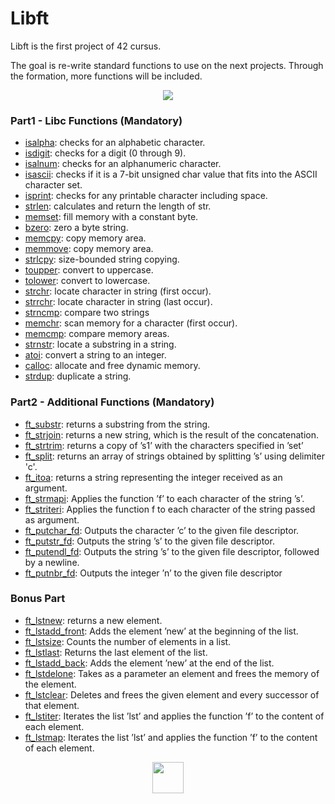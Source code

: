 # Libft

Libft is the first project of 42 cursus.

The goal is re-write standard functions to use on the next projects. Through the formation, more functions will be included.



<p align="center">
  <img src="https://user-images.githubusercontent.com/43358672/144503431-4c4d623b-9787-42be-9fe2-c99841945744.png">
</p>


### Part1 - Libc Functions (Mandatory)
- [isalpha](https://github.com/andreandrade13/Libft/blob/main/ft_isalpha.c): checks for an alphabetic character.
- [isdigit](https://github.com/andreandrade13/Libft/blob/main/ft_isdigit.c): checks for a digit (0 through 9).
- [isalnum](https://github.com/andreandrade13/Libft/blob/main/ft_isalnum.c): checks for an alphanumeric character.
- [isascii](https://github.com/andreandrade13/Libft/blob/main/ft_isascii.c): checks if it is a 7-bit unsigned char value that fits into the ASCII character set.
- [isprint](https://github.com/andreandrade13/Libft/blob/main/ft_isprint.c): checks for any printable character including space.
- [strlen](https://github.com/andreandrade13/Libft/blob/main/ft_strlen.c): calculates and return the length of str.
- [memset](https://github.com/andreandrade13/Libft/blob/main/ft_memset.c): fill memory with a constant byte.
- [bzero](https://github.com/andreandrade13/Libft/blob/main/ft_bzero.c): zero a byte string.
- [memcpy](https://github.com/andreandrade13/Libft/blob/main/ft_memcpy.c): copy memory area.
- [memmove](https://github.com/andreandrade13/Libft/blob/main/ft_memmove.c): copy memory area.
- [strlcpy](https://github.com/andreandrade13/Libft/blob/main/ft_strlcpy.c): size-bounded string copying.
- [toupper](https://github.com/andreandrade13/Libft/blob/main/ft_toupper.c): convert to uppercase.
- [tolower](https://github.com/andreandrade13/Libft/blob/main/ft_tolower.c): convert to lowercase.
- [strchr](https://github.com/andreandrade13/Libft/blob/main/ft_strchr.c): locate character in string (first occur).
- [strrchr](https://github.com/andreandrade13/Libft/blob/main/ft_strrchr.c): locate character in string (last occur).
- [strncmp](https://github.com/andreandrade13/Libft/blob/main/ft_strncmp.c): compare two strings
- [memchr](https://github.com/andreandrade13/Libft/blob/main/ft_memchr.c): scan memory for a character (first occur).
- [memcmp](https://github.com/andreandrade13/Libft/blob/main/ft_memcmp.c): compare memory areas.
- [strnstr](https://github.com/andreandrade13/Libft/blob/main/ft_strnstr.c): locate a substring in a string.
- [atoi](https://github.com/andreandrade13/Libft/blob/main/ft_atoi.c): convert a string to an integer.
- [calloc](https://github.com/andreandrade13/Libft/blob/main/ft_calloc.c): allocate and free dynamic memory.
- [strdup](https://github.com/andreandrade13/Libft/blob/main/ft_strdup.c): duplicate a string.


### Part2 - Additional Functions (Mandatory)
- [ft_substr](https://github.com/andreandrade13/Libft/blob/main/ft_substr.c): returns a substring from the string.
- [ft_strjoin](https://github.com/andreandrade13/Libft/blob/main/ft_strjoin.c): returns a new string, which is the result of the concatenation.
- [ft_strtrim](https://github.com/andreandrade13/Libft/blob/main/ft_strtrim.c): returns a copy of ’s1’ with the characters specified in ’set’
- [ft_split](https://github.com/andreandrade13/Libft/blob/main/ft_split.c): returns an array of strings obtained by splitting ’s’ using delimiter 'c'.
- [ft_itoa](https://github.com/andreandrade13/Libft/blob/main/ft_itoa.c): returns a string representing the integer received as an argument.
- [ft_strmapi](https://github.com/andreandrade13/Libft/blob/main/ft_strmapi.c): Applies the function ’f’ to each character of the string ’s’.
- [ft_striteri](https://github.com/andreandrade13/Libft/blob/main/ft_striteri.c): Applies the function f to each character of the string passed as argument.
- [ft_putchar_fd](https://github.com/andreandrade13/Libft/blob/main/ft_putchar_fd.c): Outputs the character ’c’ to the given file descriptor.
- [ft_putstr_fd](https://github.com/andreandrade13/Libft/blob/main/ft_putstr_fd.c): Outputs the string ’s’ to the given file descriptor.
- [ft_putendl_fd](https://github.com/andreandrade13/Libft/blob/main/ft_putendl_fd.c): Outputs the string ’s’ to the given file descriptor, followed by a newline.
- [ft_putnbr_fd](https://github.com/andreandrade13/Libft/blob/main/ft_putstr_fd.c): Outputs the integer ’n’ to the given file descriptor


### Bonus Part
- [ft_lstnew](https://github.com/andreandrade13/Libft/blob/main/ft_lstnew.c): returns a new element.
- [ft_lstadd_front](https://github.com/andreandrade13/Libft/blob/main/ft_lstadd_front.c): Adds the element ’new’ at the beginning of the list.
- [ft_lstsize](https://github.com/andreandrade13/Libft/blob/main/ft_lstsize.c): Counts the number of elements in a list.
- [ft_lstlast](https://github.com/andreandrade13/Libft/blob/main/ft_lstlast.c): Returns the last element of the list.
- [ft_lstadd_back](https://github.com/andreandrade13/Libft/blob/main/ft_lstadd_back.c): Adds the element ’new’ at the end of the list.
- [ft_lstdelone](https://github.com/andreandrade13/Libft/blob/main/ft_lstdelone.c): Takes as a parameter an element and frees the memory of the element.
- [ft_lstclear](https://github.com/andreandrade13/Libft/blob/main/ft_lstclear.c): Deletes and frees the given element and every successor of that element.
- [ft_lstiter](https://github.com/andreandrade13/Libft/blob/main/ft_lstiter.c): Iterates the list ’lst’ and applies the function ’f’ to the content of each element.
- [ft_lstmap](https://github.com/andreandrade13/Libft/blob/main/ft_lstmap.c): Iterates the list ’lst’ and applies the function ’f’ to the content of each element.




<p align="center">
  <a href="https://www.linkedin.com/in/andre-christofori/"><img src="https://user-images.githubusercontent.com/43358672/144511674-87bb4eb9-6250-4cbd-8739-239e6c9f8a97.png" style="height: 50px; width: 50px;"></a>
</p>



